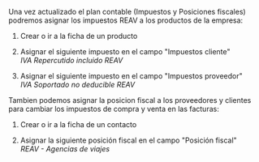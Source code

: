 Una vez actualizado el plan contable (Impuestos y Posiciones fiscales)
podremos asignar los impuestos REAV a los productos de la empresa:

1.  Crear o ir a la ficha de un producto

2.  Asignar el siguiente impuesto en el campo "Impuestos cliente"  
    *IVA Repercutido incluido REAV*

3.  Asignar el siguiente impuesto en el campo "Impuestos proveedor"  
    *IVA Soportado no deducible REAV*

Tambien podemos asignar la posicion fiscal a los proveedores y clientes
para cambiar los impuestos de compra y venta en las facturas:

1.  Crear o ir a la ficha de un contacto

2.  Asignar la siguiente posición fiscal en el campo "Posición fiscal"  
    *REAV - Agencias de viajes*
